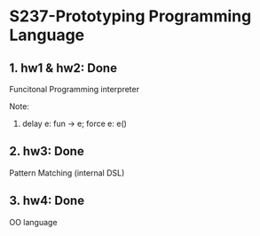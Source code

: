 # S237-Prototyping Programming Language

## 1. hw1 & hw2: Done
Funcitonal Programming interpreter

Note:

1. delay e: fun -> e; force e: e()

## 2. hw3: Done 
Pattern Matching (internal DSL)

## 3. hw4: Done
OO language



